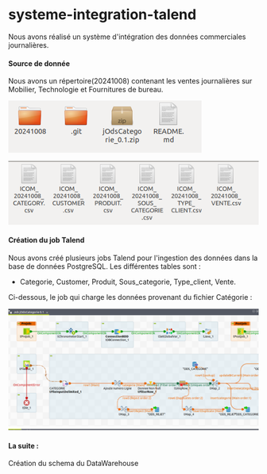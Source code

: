 # systeme-integration-talend

Nous avons réalisé un système d'intégration des données commerciales journalières.

#### Source de donnée

Nous avons un répertoire(20241008) contenant les ventes journalières sur Mobilier, Technologie et Fournitures de bureau.

![alt text](https://github.com/Gerard237/systeme-integration-talend/blob/main/repertoire.png)

![alt text](https://github.com/Gerard237/systeme-integration-talend/blob/main/fichier_csv.png)

#### Création du job Talend

Nous avons créé plusieurs jobs Talend pour l'ingestion des données dans la base de données PostgreSQL. Les différentes tables sont :

- Categorie, Customer, Produit, Sous_categorie, Type_client, Vente.

Ci-dessous, le job qui charge les données provenant du fichier Catégorie : 

![alt text](https://github.com/Gerard237/systeme-integration-talend/blob/main/job.png)

#### La suite :

Création du schema du DataWarehouse
